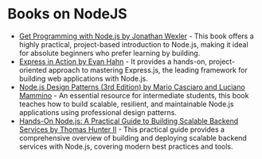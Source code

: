 # Books on NodeJS

*   [Get Programming with Node.js by Jonathan Wexler](https://www.manning.com/books/get-programming-with-node-js) - This book offers a highly practical, project-based introduction to Node.js, making it ideal for absolute beginners who prefer learning by building.
*   [Express in Action by Evan Hahn](https://www.manning.com/books/express-in-action) - It provides a hands-on, project-oriented approach to mastering Express.js, the leading framework for building web applications with Node.js.
*   [Node.js Design Patterns (3rd Edition) by Mario Casciaro and Luciano Mammino](https://www.packtpub.com/product/nodejs-design-patterns-third-edition/9781803230490) - An essential resource for intermediate students, this book teaches how to build scalable, resilient, and maintainable Node.js applications using professional design patterns.
*   [Hands-On Node.js: A Practical Guide to Building Scalable Backend Services by Thomas Hunter II](https://www.oreilly.com/library/view/hands-on-node-js/9781492055620/) - This practical guide provides a comprehensive overview of building and deploying scalable backend services with Node.js, covering modern best practices and tools.